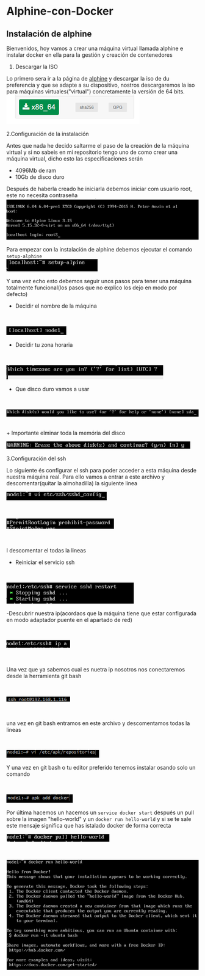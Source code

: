 # Alphine-con-Docker

## Instalación de alphine

Bienvenidos, hoy vamos a crear una máquina virtual llamada alphine e instalar docker en ella para la gestión y creación de contenedores

1. Descargar la ISO

Lo primero sera ir a la página de [alphine](https://alpinelinux.org/downloads/) y descargar la iso de du preferencia y que se adapte a su dispositivo, nostros descargaremos la iso para máquinas virtuales("virtual") concretamente la versión de 64 bits.
<br/>
![](Imagenes/1.png)

2.Configuración de la instalación

Antes que nada he decido saltarme el paso de la creación de la máquina virtual y si no sabeis en mi repositorio tengo uno de como crear una máquina virtual, dicho esto las especificaciones serán

+ 4096Mb de ram
+ 10Gb de disco duro

Después de haberla creado he iniciarla debemos iniciar com usuario root, este no necesita contraseña
<br/>
![](Imagenes/2.png)

Para empezar con la instalación de alphine debemos ejecutar el comando `setup-alphine`
<br/>
![](Imagenes/3.png)

Y una vez echo esto debemos seguir unos pasos para tener una máquina totalmente funcional(los pasos que no explico los dejo en modo por defecto)

+ Decidir el nombre de la máquina
<br/>

![](Imagenes/4.png)
+ Decidir tu zona horaria<br/>

<br/>

 ![](Imagenes/5.png)
+ Que disco duro vamos a usar

<br/>

 ![](Imagenes/6.png)
 
 <br/>
+ Importante elminar toda la memória del disco

<br/>

![](Imagenes/7.png) 

3.Configuración del ssh

Lo siguiente és configurar el ssh para poder acceder a esta máquina desde nuestra máquina real.
Para ello vamos a entrar a este archivo y descomentar(quitar la almohadilla) la siguiente linea
<br/>

![](Imagenes/8.png)

<br/>

![](Imagenes/9.png)


<br/>


I descomentar el todas la lineas

- Reiniciar el servicio ssh

<br/>

![](Imagenes/11.png)

-Descubrir nuestra ip(acordaos que la máquina tiene que estar configurada en modo adaptador puente en el apartado de red)

<br/>

![](Imagenes/12.png)

<br/>

Una vez que ya sabemos cual es nuetra ip nosotros nos conectaremos desde la herramienta git bash

<br/>

![](Imagenes/13.png)

<br/>

una vez en git bash entramos en este archivo y descomentamos todas la lineas

<br/>

![](Imagenes/14.png)


Y una vez en git bash o tu editor preferido tenemos instalar osando solo un comando

<br/>

![](Imagenes/15.png)

Por última hacemos un hacemos un `service docker start` después un pull sobre la imagen "hello-world" y un `docker run hello-world` y si se te sale este
mensaje significa que has istalado docker de forma correcta 

![](Imagenes/16.png)

<br/>

![](Imagenes/17.png)

